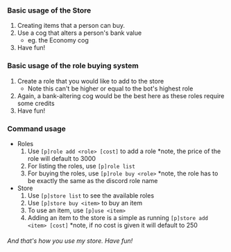 ### Basic usage of the Store

1. Creating items that a person can buy.
2. Use a cog that alters a person's bank value
    - eg. the Economy cog
3. Have fun!

### Basic usage of the role buying system
1. Create a role that you would like to add to the store
    - Note this can't be higher or equal to the bot's highest role
2. Again, a bank-altering cog would be the best here as these roles require some credits
3. Have fun!

### Command usage
- Roles
  1. Use `[p]role add <role> [cost]` to add a role *note, the price of the role will default to 3000
  2. For listing the roles, use `[p]role list`
  3. For buying the roles, use `[p]role buy <role>` *note, the role has to be exactly the same as the discord role name
- Store
  1. Use `[p]store list` to see the available roles
  2. Use `[p]store buy <item>` to buy an item
  3. To use an item, use `[p]use <item>`
  4. Adding an item to the store is a simple as running `[p]store add <item> [cost]` *note, if no cost is given it will default to 250

###### And that's how you use my store. Have fun!